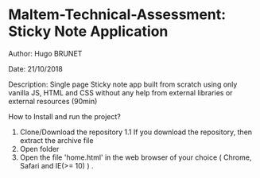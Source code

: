 # Maltem-Technical-Assessment: Sticky Note Application

Author: Hugo BRUNET

Date: 21/10/2018

Description: Single page Sticky note app built from scratch using only vanilla JS, HTML and CSS without any help from external libraries or external resources (90min)

How to Install and run the project?

  1.  Clone/Download the repository
  1.1   If you download the repository, then extract the archive file
  2.  Open folder
  3.  Open the file 'home.html' in the web browser of your choice ( Chrome, Safari and IE(>= 10) ) .

